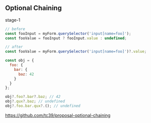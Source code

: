 ## Optional Chaining

stage-1

```javascript
// before
const fooInput = myForm.querySelector('input[name=foo]');
const fooValue = fooInput ? fooInput.value : undefined;

// after
const fooValue = myForm.querySelector('input[name=foo]')?.value;

const obj = {
  foo: {
    bar: {
      baz: 42
    }
  }
};

obj?.foo?.bar?.baz; // 42
obj?.qux?.baz; // undefined
obj?.foo.bar.qux?.(); // undefined
```

<a class="ref-link" href="https://github.com/tc39/proposal-optional-chaining" target="_blank">
  https://github.com/tc39/proposal-optional-chaining
</a>
